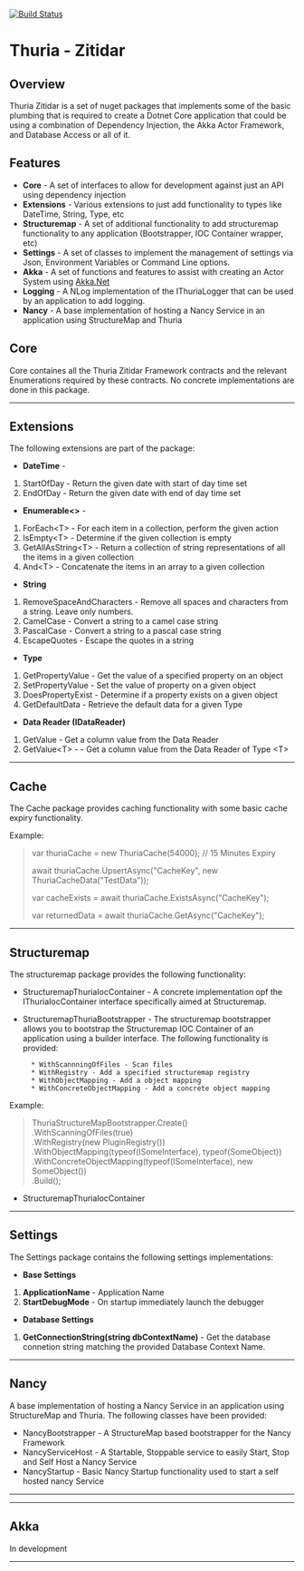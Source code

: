 [![Build Status](https://dracorsa.visualstudio.com/Thuria%20-%20Zitidar/_apis/build/status/DracoRSA.Thuria.Zitidar?branchName=master)](https://dracorsa.visualstudio.com/Thuria%20-%20Zitidar/_build/latest?definitionId=2&branchName=master)

Thuria - Zitidar
===

Overview
---

Thuria Zitidar is a set of nuget packages that implements some of the basic plumbing that is required to create a Dotnet Core application that could be using a combination of Dependency Injection, the Akka Actor Framework, and Database Access or all of it.

Features
---

* **Core** - A set of interfaces to allow for development against just an API using dependency injection
* **Extensions** - Various extensions to just add functionality to types like DateTime, String, Type, etc
* **Structuremap** - A set of additional functionality to add structuremap functionality to any application (Bootstrapper, IOC Container wrapper, etc)
* **Settings** - A set of classes to implement the management of settings via Json, Environment Variables or Command Line options.
* **Akka** - A set of functions and features to assist with creating an Actor System using [Akka.Net](http://getakka.net)
* **Logging** - A NLog implementation of the IThuriaLogger that can be used by an application to add logging.
* **Nancy** - A base implementation of hosting a Nancy Service in an application using StructureMap and Thuria

Core
---

Core containes all the Thuria Zitidar Framework contracts and the relevant Enumerations required by these contracts.
No concrete implementations are done in this package.

---
Extensions
---

The following extensions are part of the package:

* **DateTime** -
1. StartOfDay - Return the given date with start of day time set
2. EndOfDay - Return the given date with end of day time set

* **Enumerable\<>** -
1. ForEach\<T> - For each item in a collection, perform the given action
2. IsEmpty\<T> - Determine if the given collection is empty
3. GetAllAsString\<T> - Return a collection of string representations of all the items in a given collection
4. And\<T> - Concatenate the items in an array to a given collection

* **String**
1. RemoveSpaceAndCharacters - Remove all spaces and characters from a string. Leave only numbers.
2. CamelCase - Convert a string to a camel case string
3. PascalCase - Convert a string to a pascal case string
4. EscapeQuotes - Escape the quotes in a string

* **Type** 
1. GetPropertyValue - Get the value of a specified property on an object
2. SetPropertyValue - Set the value of property on a given object
3. DoesPropertyExist - Determine if a property exists on a given object
4. GetDefaultData - Retrieve the default data for a given Type

* **Data Reader (IDataReader)**
1. GetValue - Get a column value from the Data Reader
2. GetValue\<T> - - Get a column value from the Data Reader of Type \<T>

---
Cache
---

The Cache package provides caching functionality with some basic cache expiry functionality.

Example:

> var thuriaCache = new ThuriaCache<string>(54000);   // 15 Minutes Expiry
>
> await thuriaCache.UpsertAsync("CacheKey", new ThuriaCacheData<string>("TestData"));
> 
> var cacheExists = await thuriaCache.ExistsAsync("CacheKey");
>
> var returnedData = await thuriaCache.GetAsync("CacheKey");

---
Structuremap
---

The structuremap package provides the following functionality:

* StructuremapThuriaIocContainer - A concrete implementation opf the IThuriaIocContainer interface specifically aimed at Structuremap.
* StructuremapThuriaBootstrapper - The structuremap bootstrapper allows you to bootstrap the Structuremap IOC Container of an application using a builder interface. The following functionality is provided:  

        * WithScannningOfFiles - Scan files
        * WithRegistry - Add a specified structuremap registry
        * WithObjectMapping - Add a object mapping
        * WithConcreteObjectMapping - Add a concrete object mapping

Example:

> ThuriaStructureMapBootstrapper.Create()  
                                .WithScanningOfFiles(true)  
                                .WithRegistry(new PluginRegistry())  
                                .WithObjectMapping(typeof(ISomeInterface), typeof(SomeObject))  
                                .WithConcreteObjectMapping(typeof(ISomeInterface), new SomeObject())  
                                .Build();

* StructuremapThuriaIocContainer

---
Settings
---

The Settings package contains the following settings implementations:

* **Base Settings**
1. **ApplicationName** - Application Name
2. **StartDebugMode** - On startup immediately launch the debugger

* **Database Settings**
1. **GetConnectionString(string dbContextName)** - Get the database connetion string matching the provided Database Context Name.

---
Nancy
---

A base implementation of hosting a Nancy Service in an application using StructureMap and Thuria. The following
classes have been provided:

* NancyBootstrapper - A StructureMap based bootstrapper for the Nancy Framework
* NancyServiceHost - A Startable, Stoppable service to easily Start, Stop and Self Host a Nancy Service
* NancyStartup - Basic Nancy Startup functionality used to start a self hosted nancy Service

---

---
Akka
---

In development

---
